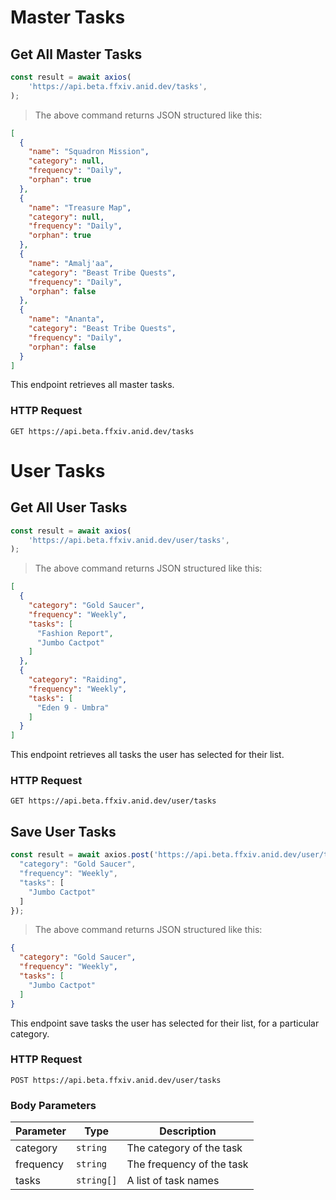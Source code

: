 # Master Tasks

## Get All Master Tasks

```javascript
const result = await axios(
    'https://api.beta.ffxiv.anid.dev/tasks',
);
```

> The above command returns JSON structured like this:

```json
[
  {
    "name": "Squadron Mission",
    "category": null,
    "frequency": "Daily",
    "orphan": true
  },
  {
    "name": "Treasure Map",
    "category": null,
    "frequency": "Daily",
    "orphan": true
  },
  {
    "name": "Amalj'aa",
    "category": "Beast Tribe Quests",
    "frequency": "Daily",
    "orphan": false
  },
  {
    "name": "Ananta",
    "category": "Beast Tribe Quests",
    "frequency": "Daily",
    "orphan": false
  }
]
```

This endpoint retrieves all master tasks.

### HTTP Request

`GET https://api.beta.ffxiv.anid.dev/tasks`

# User Tasks

## Get All User Tasks

```javascript
const result = await axios(
    'https://api.beta.ffxiv.anid.dev/user/tasks',
);
```

> The above command returns JSON structured like this:

```json
[
  {
    "category": "Gold Saucer",
    "frequency": "Weekly",
    "tasks": [
      "Fashion Report",
      "Jumbo Cactpot"
    ]
  },
  {
    "category": "Raiding",
    "frequency": "Weekly",
    "tasks": [
      "Eden 9 - Umbra"
    ]
  }
]
```

This endpoint retrieves all tasks the user has selected for their list.

### HTTP Request

`GET https://api.beta.ffxiv.anid.dev/user/tasks`

## Save User Tasks

```javascript
const result = await axios.post('https://api.beta.ffxiv.anid.dev/user/tasks', {
  "category": "Gold Saucer",
  "frequency": "Weekly",
  "tasks": [
    "Jumbo Cactpot"
  ]
});
```

> The above command returns JSON structured like this:

```json
{
  "category": "Gold Saucer",
  "frequency": "Weekly",
  "tasks": [
    "Jumbo Cactpot"
  ]
}
```

This endpoint save tasks the user has selected for their list, for a particular category.

### HTTP Request

`POST https://api.beta.ffxiv.anid.dev/user/tasks`

### Body Parameters

Parameter | Type | Description
--------- | ----------- | -----------
category | `string` | The category of the task
frequency | `string` | The frequency of the task
tasks | `string[]` | A list of task names
